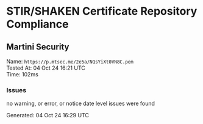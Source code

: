 # STIR/SHAKEN Certificate Repository Compliance

## Martini Security

Name: `https://p.mtsec.me/2e5a/NQsYiXt0VN8C.pem`\
Tested At: 04 Oct 24 16:21 UTC\
Time: 102ms

### Issues

no warning, or error, or notice date level issues were found

Generated: 04 Oct 24 16:29 UTC